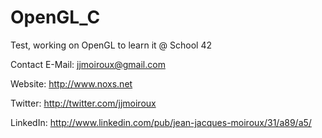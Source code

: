 OpenGL_C
========

Test, working on OpenGL to learn it @ School 42

Contact
E-Mail:		jjmoiroux@gmail.com

Website:	http://www.noxs.net

Twitter:	http://twitter.com/jjmoiroux

LinkedIn:	http://www.linkedin.com/pub/jean-jacques-moiroux/31/a89/a5/
